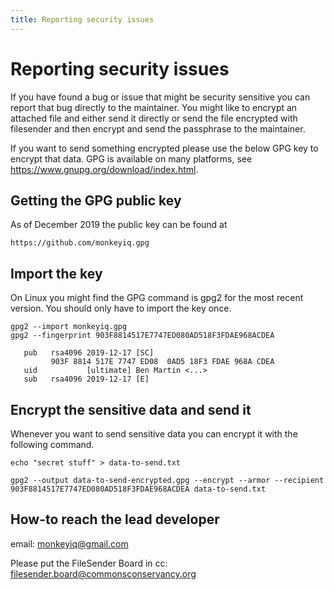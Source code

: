 ```yaml
---
title: Reporting security issues
---
```


# Reporting security issues

If you have found a bug or issue that might be security sensitive you
can report that bug directly to the maintainer. You might like to
encrypt an attached file and either send it directly or send the file
encrypted with filesender and then encrypt and send the passphrase to
the maintainer.

If you want to send something encrypted please use the below GPG key
to encrypt that data. GPG is available on many platforms, see https://www.gnupg.org/download/index.html.


## Getting the GPG public key

As of December 2019 the public key can be found at
```
https://github.com/monkeyiq.gpg
```

## Import the key

On Linux you might find the GPG command is gpg2 for the most recent version.
You should only have to import the key once.

```
gpg2 --import monkeyiq.gpg
gpg2 --fingerprint 903F8814517E7747ED080AD518F3FDAE968ACDEA

   pub   rsa4096 2019-12-17 [SC]
         903F 8814 517E 7747 ED08  0AD5 18F3 FDAE 968A CDEA
   uid           [ultimate] Ben Martin <...>
   sub   rsa4096 2019-12-17 [E]
```

## Encrypt the sensitive data and send it

Whenever you want to send sensitive data you can encrypt it with the following command.

```
echo "secret stuff" > data-to-send.txt

gpg2 --output data-to-send-encrypted.gpg --encrypt --armor --recipient 903F8814517E7747ED080AD518F3FDAE968ACDEA data-to-send.txt
```

## How-to reach the lead developer

email: monkeyiq@gmail.com

Please put the FileSender Board in cc: filesender.board@commonsconservancy.org 



